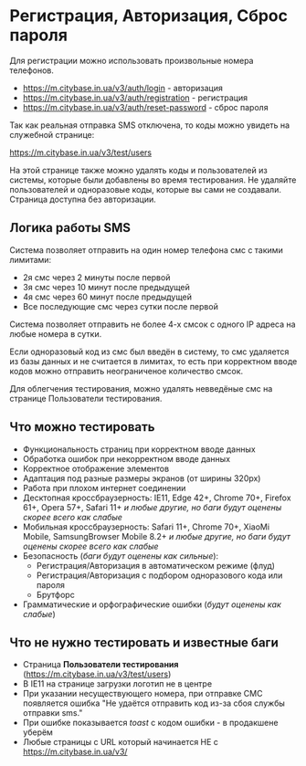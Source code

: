 # Регистрация, Авторизация, Сброс пароля

Для регистрации можно использовать произвольные номера телефонов.

- https://m.citybase.in.ua/v3/auth/login - авторизация
- https://m.citybase.in.ua/v3/auth/registration - регистрация
- https://m.citybase.in.ua/v3/auth/reset-password - сброс пароля

Так как реальная отправка SMS отключена, то коды можно увидеть на служебной странице:

https://m.citybase.in.ua/v3/test/users

На этой странице также можно удалять коды и пользователей из системы, которые были добавлены во время тестирования. Не удаляйте пользователей и одноразовые коды, которые вы сами не создавали. Страница доступна без авторизации.

## Логика работы SMS

Система позволяет отправить на один номер телефона смс с такими лимитами:
- 2я смс через 2 минуты после первой
- 3я смс через 10 минут после предыдущей
- 4я смс через 60 минут после предыдущей
- Все последующие смс через сутки после первой

Система позволяет отправить не более 4-х смсок с одного IP адреса на любые номера в сутки.

Если одноразовый код из смс был введён в систему, то смс удаляется из базы данных и не считается в лимитах, то есть при корректном вводе кодов можно отправить неограниченое количество смсок. 

Для облегчения тестирования, можно удалять невведёные смс на странице Пользователи тестирования.

## Что можно тестировать

- Функциональность страниц при корректном вводе данных
- Обработка ошибок при некорректном вводе данных
- Корректное отображение элементов
- Адаптация под разные размеры экранов (от ширины 320px)
- Работа при плохом интернет соединении
- Десктопная кроссбраузерность: IE11, Edge 42+, Chrome 70+, Firefox 61+, Opera 57+, Safari 11+ *и любые другие, но баги будут оценены скорее всего как слабые*
- Мобильная кроссбраузерность: Safari 11+, Chrome 70+, XiaoMi Mobile, SamsungBrowser Mobile 8.2+ *и любые другие, но баги будут оценены скорее всего как слабые*
- Безопасность (*баги будут оценены как сильные*):
    - Регистрация/Авторизация в автоматическом режиме (флуд)
    - Регистрация/Авторизация с подбором одноразового кода или пароля
    - Брутфорс
- Грамматические и орфографические ошибки (*будут оценены как слабые*)


## Что не нужно тестировать и известные баги
- Страница **Пользователи тестирования** (https://m.citybase.in.ua/v3/test/users)
- В IE11 на странице загрузки логотип не в центре
- При указании несуществующего номера, при отправке СМС появляется ошибка "Не удаётся отправить код из-за сбоя службы отправки sms."
- При ошибке показывается *toast* с кодом ошибки - в продакшене уберём
- Любые страницы с URL который начинается НЕ с https://m.citybase.in.ua/v3/


